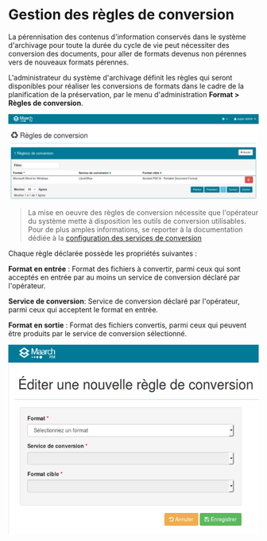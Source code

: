 ﻿Gestion des règles de conversion
=================================

La pérennisation des contenus d'information conservés dans le système d'archivage pour toute la durée du cycle de vie 
peut nécessiter des conversion des documents, pour aller de formats devenus non pérennes vers de nouveaux formats pérennes.

L'administrateur du système d'archivage définit les règles qui seront disponibles pour réaliser 
les conversions de formats dans le cadre de la planification de la préservation, par le menu
d'administration **Format > Règles de conversion**.

![Règles de conversion](media/regles_conversion.png)

> La mise en oeuvre des règles de conversion nécessite que l'opérateur du système mette à disposition 
les outils de conversion utilisables. Pour de plus amples informations, se reporter à la documentation
dédiée à la [configuration des services de conversion](Configuration_des_services_de_conversion.md)

Chaque règle déclarée possède les propriétés suivantes :

**Format en entrée** : Format des fichiers à convertir, parmi ceux qui sont acceptés en entrée par au moins un service 
de conversion déclaré par l'opérateur.

**Service de conversion**: Service de conversion déclaré par l'opérateur, 
parmi ceux qui acceptent le format en entrée.

**Format en sortie** : Format des fichiers convertis, 
parmi ceux qui peuvent être produits par le service de conversion sélectionné.

![Règle de conversion](media/regle_conversion_ajout.png)